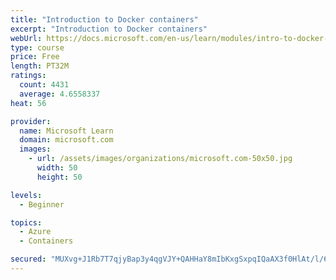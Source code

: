 ```yaml
---
title: "Introduction to Docker containers"
excerpt: "Introduction to Docker containers"
webUrl: https://docs.microsoft.com/en-us/learn/modules/intro-to-docker-containers/
type: course
price: Free
length: PT32M
ratings:
  count: 4431
  average: 4.6558337
heat: 56

provider:
  name: Microsoft Learn
  domain: microsoft.com
  images:
    - url: /assets/images/organizations/microsoft.com-50x50.jpg
      width: 50
      height: 50

levels:
  - Beginner

topics:
  - Azure
  - Containers

secured: "MUXvg+J1Rb7T7qjyBap3y4qgVJY+QAHHaY8mIbKxgSxpqIQaAX3f0HlAt/l/62IKbJpeBszqo38+UH+h4143KaxCE5Dq99WNZP356fAgPL6a4neo0W5TXtr6OBWaSDhRUbimJIy1UHJvgnyU/89TjIaWYYevsPP/eMVJvLkR+W5aiyDQwVTK4hC2pn2uBm/y5Qjad/SHNOj9MPUe12KL6b3zjU7t7ujj4SRwKkyoHzzNsSlSZh7rnWbvrehNeMDHxYTS02Wc/3MGqgH3Rkhgm22zPhpekbXT6dwId8pfidzCyPFzjLPQQfWwo9DpBFemYEOKdEJ9fKTlUiLqVWJmxruFQxINhkXKJNJn8z6INmMmO+zE+Bj4Kr3kjFY/78dDsQ11I1Wfhne0gcoPmHIxr2bpjb8YPZ4QMaWxpRTZnag=;MdKUbXlVAVsm98yY3mMBPQ=="
---
```


